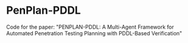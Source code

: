 # PenPlan-PDDL
Code for the paper: "PENPLAN-PDDL: A Multi-Agent Framework for Automated Penetration Testing Planning with PDDL-Based Verification"
